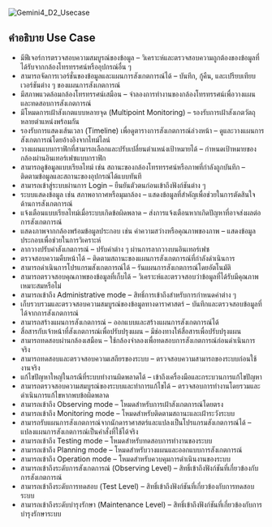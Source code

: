 ![Gemini4_D2_Usecase](https://github.com/user-attachments/assets/dd91e18f-f197-4c86-8c8f-7816f0b4a91c)

## คำอธิบาย Use Case

-	มีฟีเจอร์การตรวจสอบความสมบูรณ์ของข้อมูล – วิเคราะห์และตรวจสอบความถูกต้องของข้อมูลที่ได้รับจากกล้องโทรทรรศน์หรืออุปกรณ์อื่น ๆ  
-	สามารถจัดการเวอร์ชั่นของข้อมูลและแผนการสังเกตการณ์ได้ – บันทึก, กู้คืน, และเปรียบเทียบเวอร์ชันต่าง ๆ ของแผนการสังเกตการณ์  
-	มีสภาพแวดล้อมกล้องโทรทรรศน์เสมือน – จำลองการทำงานของกล้องโทรทรรศน์เพื่อวางแผนและทดสอบการสังเกตการณ์  
-	มีโหมดการเฝ้าสังเกตแบบหลายจุด (Multipoint Monitoring) – รองรับการเฝ้าสังเกตวัตถุหลายตำแหน่งพร้อมกัน  
-	รองรับการแสดงเส้นเวลา (Timeline) เพื่อดูตารางการสังเกตการณ์ล่วงหน้า – ดูและวางแผนการสังเกตการณ์โดยอ้างอิงจากไทม์ไลน์  
-	วางแผนแบบกราฟิกที่สามารถเลือกและปรับเปลี่ยนตำแหน่งเป้าหมายได้ – กำหนดเป้าหมายของกล้องผ่านอินเทอร์เฟซแบบกราฟิก  
-	สามารถดูข้อมูลแบบเรียลไทม์ เช่น สถานะของกล้องโทรทรรศน์หรือภาพที่กำลังถูกบันทึก – ติดตามข้อมูลและสถานะของอุปกรณ์ได้แบบทันที  
-	สามารถเข้าสู่ระบบผ่านการ Login – ยืนยันตัวตนก่อนเข้าถึงฟังก์ชันต่าง ๆ  
-	ระบบแสดงข้อมูล เช่น สภาพอากาศหรือมุมกล้อง – แสดงข้อมูลที่สำคัญเพื่อช่วยในการตัดสินใจด้านการสังเกตการณ์  
-	แจ้งเตือนแบบเรียลไทม์เมื่อระบบเกิดข้อผิดพลาด – ส่งการแจ้งเตือนหากเกิดปัญหาที่อาจส่งผลต่อการสังเกตการณ์  
-	แสดงภาพจากกล้องพร้อมข้อมูลประกอบ เช่น ค่าความสว่างหรือคุณภาพของภาพ – แสดงข้อมูลประกอบเพื่อช่วยในการวิเคราะห์  
-	ลากวางปรับค่าสังเกตการณ์ – ปรับค่าต่าง ๆ ผ่านการลากวางบนอินเทอร์เฟซ  
-	ตรวจสอบความคืบหน้าได้ – ติดตามสถานะของแผนการสังเกตการณ์ที่กำลังดำเนินการ  
-	สามารถดำเนินการโปรแกรมสังเกตการณ์ได้ – รันแผนการสังเกตการณ์โดยอัตโนมัติ  
-	สามารถตรวจสอบคุณภาพของข้อมูลที่เก็บได้ – วิเคราะห์และตรวจสอบว่าข้อมูลที่ได้รับมีคุณภาพเหมาะสมหรือไม่  
-	สามารถเข้าถึง Administrative mode – สิทธิ์การเข้าถึงสำหรับการกำหนดค่าต่าง ๆ  
-	เก็บรวบรวมและตรวจสอบความสมบูรณ์ของข้อมูลทางดาราศาสตร์ – บันทึกและตรวจสอบข้อมูลที่ได้จากการสังเกตการณ์  
-	สามารถสร้างแผนการสังเกตการณ์ – ออกแบบและสร้างแผนการสังเกตการณ์ได้  
-	สื่อสารกับเจ้าหน้าที่สังเกตการณ์เพื่อปรับปรุงแผน – มีช่องทางให้สื่อสารเพื่อปรับปรุงแผน  
-	สามารถทดสอบผ่านกล้องเสมือน – ใช้กล้องจำลองเพื่อทดสอบการสังเกตการณ์ก่อนดำเนินการจริง  
-	สามารถทดสอบและตรวจสอบความเสถียรของระบบ – ตรวจสอบความสามารถของระบบก่อนใช้งานจริง  
-	แก้ไขปัญหาใหญ่ในกรณีที่ระบบทำงานผิดพลาดได้ – เข้าถึงเครื่องมือและกระบวนการแก้ไขปัญหา  
-	สามารถตรวจสอบความสมบูรณ์ของระบบและทำการแก้ไขได้ – ตรวจสอบการทำงานโดยรวมและดำเนินการแก้ไขหากพบข้อผิดพลาด  
-	สามารถเข้าถึง Observing mode – โหมดสำหรับการเฝ้าสังเกตการณ์โดยตรง  
-	สามารถเข้าถึง Monitoring mode – โหมดสำหรับติดตามสถานะและเฝ้าระวังระบบ  
-	สามารถรับแผนการสังเกตการณ์จากนักดาราศาสตร์และแปลงเป็นโปรแกรมสังเกตการณ์ได้ – แปลงแผนการสังเกตการณ์เป็นคำสั่งที่ใช้ได้จริง  
-	สามารถเข้าถึง Testing mode – โหมดสำหรับทดสอบการทำงานของระบบ  
-	สามารถเข้าถึง Planning mode – โหมดสำหรับวางแผนและออกแบบการสังเกตการณ์  
-	สามารถเข้าถึง Operation mode – โหมดสำหรับควบคุมการดำเนินงานของระบบ  
-	สามารถเข้าถึงระดับการสังเกตการณ์ (Observing Level) – สิทธิ์เข้าถึงฟังก์ชันที่เกี่ยวข้องกับการสังเกตการณ์  
-	สามารถเข้าถึงระดับการทดสอบ (Test Level) – สิทธิ์เข้าถึงฟังก์ชันที่เกี่ยวข้องกับการทดสอบระบบ  
-	สามารถเข้าถึงระดับบำรุงรักษา (Maintenance Level) – สิทธิ์เข้าถึงฟังก์ชันที่เกี่ยวข้องกับการบำรุงรักษาระบบ  
